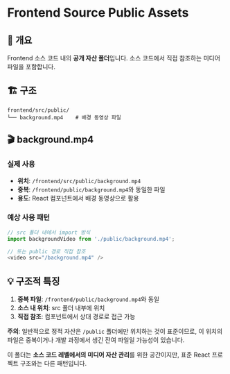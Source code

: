 # Frontend Source Public Assets

## 📌 개요
Frontend 소스 코드 내의 **공개 자산 폴더**입니다. 소스 코드에서 직접 참조하는 미디어 파일을 포함합니다.

## 🏗️ 구조
```
frontend/src/public/
└── background.mp4    # 배경 동영상 파일
```

## 🎬 background.mp4

### 실제 사용
- **위치**: `/frontend/src/public/background.mp4`
- **중복**: `/frontend/public/background.mp4`와 동일한 파일
- **용도**: React 컴포넌트에서 배경 동영상으로 활용

### 예상 사용 패턴
```javascript
// src 폴더 내에서 import 방식
import backgroundVideo from './public/background.mp4';

// 또는 public 경로 직접 참조
<video src="/background.mp4" />
```

## 💡 구조적 특징

1. **중복 파일**: `/frontend/public/background.mp4`와 동일
2. **소스 내 위치**: src 폴더 내부에 위치
3. **직접 참조**: 컴포넌트에서 상대 경로로 접근 가능

**주의**: 일반적으로 정적 자산은 `/public` 폴더에만 위치하는 것이 표준이므로, 이 위치의 파일은 중복이거나 개발 과정에서 생긴 잔여 파일일 가능성이 있습니다.

이 폴더는 **소스 코드 레벨에서의 미디어 자산 관리**를 위한 공간이지만, 표준 React 프로젝트 구조와는 다른 패턴입니다.